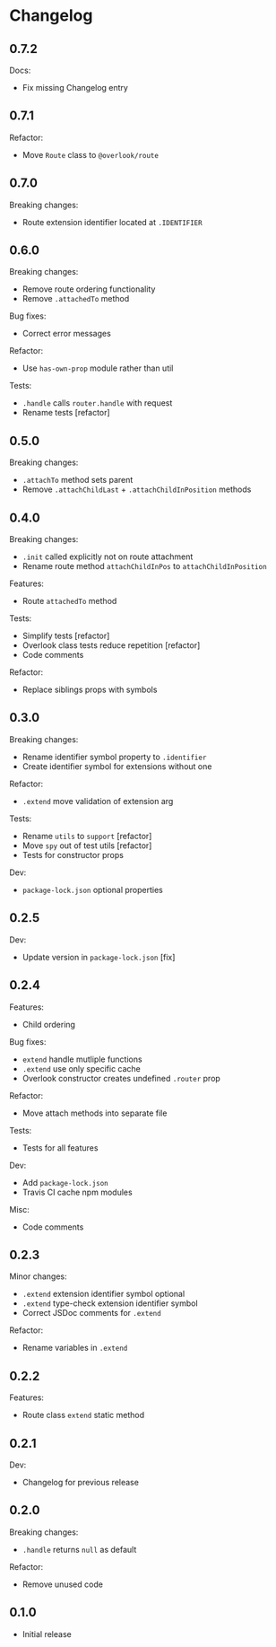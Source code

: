 # Changelog

## 0.7.2

Docs:

* Fix missing Changelog entry

## 0.7.1

Refactor:

* Move `Route` class to `@overlook/route`

## 0.7.0

Breaking changes:

* Route extension identifier located at `.IDENTIFIER`

## 0.6.0

Breaking changes:

* Remove route ordering functionality
* Remove `.attachedTo` method

Bug fixes:

* Correct error messages

Refactor:

* Use `has-own-prop` module rather than util

Tests:

* `.handle` calls `router.handle` with request
* Rename tests [refactor]

## 0.5.0

Breaking changes:

* `.attachTo` method sets parent
* Remove `.attachChildLast` + `.attachChildInPosition` methods

## 0.4.0

Breaking changes:

* `.init` called explicitly not on route attachment
* Rename route method `attachChildInPos` to `attachChildInPosition`

Features:

* Route `attachedTo` method

Tests:

* Simplify tests [refactor]
* Overlook class tests reduce repetition [refactor]
* Code comments

Refactor:

* Replace siblings props with symbols

## 0.3.0

Breaking changes:

* Rename identifier symbol property to `.identifier`
* Create identifier symbol for extensions without one

Refactor:

* `.extend` move validation of extension arg

Tests:

* Rename `utils` to `support` [refactor]
* Move `spy` out of test utils [refactor]
* Tests for constructor props

Dev:

* `package-lock.json` optional properties

## 0.2.5

Dev:

* Update version in `package-lock.json` [fix]

## 0.2.4

Features:

* Child ordering

Bug fixes:

* `extend` handle mutliple functions
* `.extend` use only specific cache
* Overlook constructor creates undefined `.router` prop

Refactor:

* Move attach methods into separate file

Tests:

* Tests for all features

Dev:

* Add `package-lock.json`
* Travis CI cache npm modules

Misc:

* Code comments

## 0.2.3

Minor changes:

* `.extend` extension identifier symbol optional
* `.extend` type-check extension identifier symbol
* Correct JSDoc comments for `.extend`

Refactor:

* Rename variables in `.extend`

## 0.2.2

Features:

* Route class `extend` static method

## 0.2.1

Dev:

* Changelog for previous release

## 0.2.0

Breaking changes:

* `.handle` returns `null` as default

Refactor:

* Remove unused code

## 0.1.0

* Initial release
